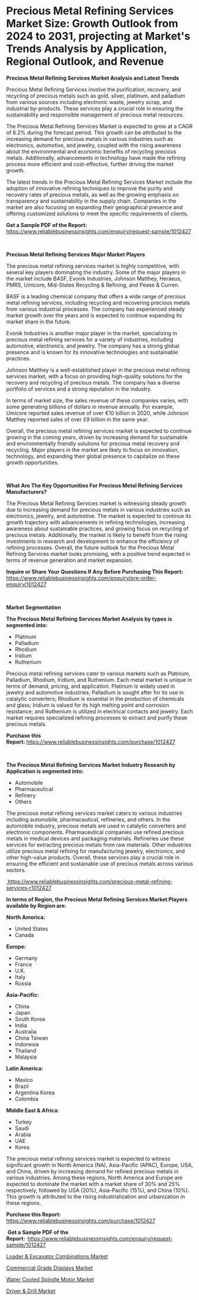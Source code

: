 <p><h1>Precious Metal Refining Services Market Size: Growth Outlook from 2024 to 2031, projecting at Market's Trends Analysis by Application, Regional Outlook, and Revenue</h1></p><p><strong>Precious Metal Refining Services Market Analysis and Latest Trends</strong></p>
<p><p>Precious Metal Refining Services involve the purification, recovery, and recycling of precious metals such as gold, silver, platinum, and palladium from various sources including electronic waste, jewelry scrap, and industrial by-products. These services play a crucial role in ensuring the sustainability and responsible management of precious metal resources.</p><p>The Precious Metal Refining Services Market is expected to grow at a CAGR of 6.2% during the forecast period. This growth can be attributed to the increasing demand for precious metals in various industries such as electronics, automotive, and jewelry, coupled with the rising awareness about the environmental and economic benefits of recycling precious metals. Additionally, advancements in technology have made the refining process more efficient and cost-effective, further driving the market growth.</p><p>The latest trends in the Precious Metal Refining Services Market include the adoption of innovative refining techniques to improve the purity and recovery rates of precious metals, as well as the growing emphasis on transparency and sustainability in the supply chain. Companies in the market are also focusing on expanding their geographical presence and offering customized solutions to meet the specific requirements of clients.</p></p>
<p><strong>Get a Sample PDF of the Report:&nbsp;</strong> <a href="https://www.reliablebusinessinsights.com/enquiry/request-sample/1012427">https://www.reliablebusinessinsights.com/enquiry/request-sample/1012427</a></p>
<p>&nbsp;</p>
<p><strong>Precious Metal Refining Services Major Market Players</strong></p>
<p><p>The precious metal refining services market is highly competitive, with several key players dominating the industry. Some of the major players in the market include BASF, Evonik Industries, Johnson Matthey, Heraeus, PMRS, Umicore, Mid-States Recycling & Refining, and Pease & Curren.</p><p>BASF is a leading chemical company that offers a wide range of precious metal refining services, including recycling and recovering precious metals from various industrial processes. The company has experienced steady market growth over the years and is expected to continue expanding its market share in the future.</p><p>Evonik Industries is another major player in the market, specializing in precious metal refining services for a variety of industries, including automotive, electronics, and jewelry. The company has a strong global presence and is known for its innovative technologies and sustainable practices.</p><p>Johnson Matthey is a well-established player in the precious metal refining services market, with a focus on providing high-quality solutions for the recovery and recycling of precious metals. The company has a diverse portfolio of services and a strong reputation in the industry.</p><p>In terms of market size, the sales revenue of these companies varies, with some generating billions of dollars in revenue annually. For example, Umicore reported sales revenue of over €10 billion in 2020, while Johnson Matthey reported sales of over £9 billion in the same year.</p><p>Overall, the precious metal refining services market is expected to continue growing in the coming years, driven by increasing demand for sustainable and environmentally friendly solutions for precious metal recovery and recycling. Major players in the market are likely to focus on innovation, technology, and expanding their global presence to capitalize on these growth opportunities.</p></p>
<p>&nbsp;</p>
<p><strong>What Are The Key Opportunities For Precious Metal Refining Services Manufacturers?</strong></p>
<p><p>The Precious Metal Refining Services market is witnessing steady growth due to increasing demand for precious metals in various industries such as electronics, jewelry, and automotive. The market is expected to continue its growth trajectory with advancements in refining technologies, increasing awareness about sustainable practices, and growing focus on recycling of precious metals. Additionally, the market is likely to benefit from the rising investments in research and development to enhance the efficiency of refining processes. Overall, the future outlook for the Precious Metal Refining Services market looks promising, with a positive trend expected in terms of revenue generation and market expansion.</p></p>
<p><strong>Inquire or Share Your Questions If Any Before Purchasing This Report:</strong> <a href="https://www.reliablebusinessinsights.com/enquiry/pre-order-enquiry/1012427">https://www.reliablebusinessinsights.com/enquiry/pre-order-enquiry/1012427</a></p>
<p>&nbsp;</p>
<p><strong>Market Segmentation</strong></p>
<p><strong>The Precious Metal Refining Services Market Analysis by types is segmented into:</strong></p>
<p><ul><li>Platinum</li><li>Palladium</li><li>Rhodium</li><li>Iridium</li><li>Ruthenium</li></ul></p>
<p><p>Precious metal refining services cater to various markets such as Platinum, Palladium, Rhodium, Iridium, and Ruthenium. Each metal market is unique in terms of demand, pricing, and application. Platinum is widely used in jewelry and automotive industries; Palladium is sought after for its use in catalytic converters; Rhodium is essential in the production of chemicals and glass; Iridium is valued for its high melting point and corrosion resistance; and Ruthenium is utilized in electrical contacts and jewelry. Each market requires specialized refining processes to extract and purify these precious metals.</p></p>
<p><strong>Purchase this Report:&nbsp;</strong><a href="https://www.reliablebusinessinsights.com/purchase/1012427">https://www.reliablebusinessinsights.com/purchase/1012427</a></p>
<p>&nbsp;</p>
<p><strong>The Precious Metal Refining Services Market Industry Research by Application is segmented into:</strong></p>
<p><ul><li>Automobile</li><li>Pharmaceutical</li><li>Refinery</li><li>Others</li></ul></p>
<p><p>The precious metal refining services market caters to various industries including automobile, pharmaceutical, refineries, and others. In the automobile industry, precious metals are used in catalytic converters and electronic components. Pharmaceutical companies use refined precious metals in medical devices and packaging materials. Refineries use these services for extracting precious metals from raw materials. Other industries utilize precious metal refining for manufacturing jewelry, electronics, and other high-value products. Overall, these services play a crucial role in ensuring the efficient and sustainable use of precious metals across various sectors.</p></p>
<p><a href="https://www.reliablebusinessinsights.com/precious-metal-refining-services-r1012427">&nbsp;https://www.reliablebusinessinsights.com/precious-metal-refining-services-r1012427</a></p>
<p><strong>In terms of Region, the Precious Metal Refining Services Market Players available by Region are:</strong></p>
<p>
    <p> <strong> North America: </strong>
        <ul>
            <li>United States</li>
            <li>Canada</li>
        </ul>
        </p> 
    <p> <strong> Europe: </strong>
        <ul>
            <li>Germany</li>
            <li>France</li>
            <li>U.K.</li>
            <li>Italy</li>
            <li>Russia</li>
        </ul>
        </p> 
    <p> <strong> Asia-Pacific: </strong>
        <ul>
            <li>China</li>
            <li>Japan</li>
            <li>South Korea</li>
            <li>India</li>
            <li>Australia</li>
            <li>China Taiwan</li>
            <li>Indonesia</li>
            <li>Thailand</li>
            <li>Malaysia</li>
        </ul>
        </p> 
    <p> <strong> Latin America: </strong>
        <ul>
            <li>Mexico</li>
            <li>Brazil</li>
            <li>Argentina Korea</li>
            <li>Colombia</li>
        </ul>
        </p> 
    <p> <strong> Middle East & Africa: </strong>
        <ul>
            <li>Turkey</li>
            <li>Saudi</li>
            <li>Arabia</li>
            <li>UAE</li>
            <li>Korea</li>
        </ul>
    </p>
    </p>
<p><p>The precious metal refining services market is expected to witness significant growth in North America (NA), Asia-Pacific (APAC), Europe, USA, and China, driven by increasing demand for refined precious metals in various industries. Among these regions, North America and Europe are expected to dominate the market with a market share of 30% and 25% respectively, followed by USA (20%), Asia-Pacific (15%), and China (10%). This growth is attributed to the rising industrialization and urbanization in these regions.</p></p>
<p><strong>Purchase this Report: </strong><a href="https://www.reliablebusinessinsights.com/purchase/1012427">https://www.reliablebusinessinsights.com/purchase/1012427</a></p>
<p>&nbsp;<strong>Get a Sample PDF of the Report:&nbsp;&nbsp;</strong><a href="https://www.reliablebusinessinsights.com/enquiry/request-sample/1012427">https://www.reliablebusinessinsights.com/enquiry/request-sample/1012427</a></p>
<p><strong></strong></p>
<p><p><a href="https://github.com/sonuprakash1/Market-Research-Report-List-3/blob/main/loader-excavator-combinations-market.md">Loader & Excavator Combinations Market</a></p><p><a href="https://www.linkedin.com/pulse/global-commercial-grade-displays-market-status-2024-2031-sl29c?trackingId=u5IaX2kuWzdMhPi83XLcuw%3D%3D">Commercial Grade Displays Market</a></p><p><a href="https://www.linkedin.com/pulse/water-cooled-spindle-motor-market-outlook-complete-industry-fecrf?trackingId=jpcUUt6EmFNAbpJqGXB0JA%3D%3D">Water Cooled Spindle Motor Market</a></p><p><a href="https://github.com/jhcraigie/Market-Research-Report-List-4/blob/main/driver-drill-market.md">Driver & Drill Market</a></p></p>